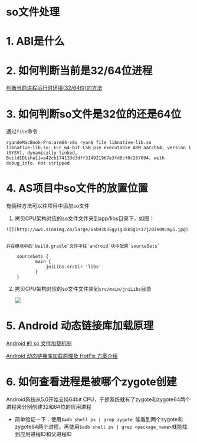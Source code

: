 # so文件处理



# 1. ABI是什么




# 2. 如何判断当前是32/64位进程

[判断当前进程运行时环境(32/64位)的方法](https://www.jianshu.com/p/eb51edb1ab81)




# 3. 如何判断so文件是32位的还是64位

通过`file`命令

	ryandeMacBook-Pro:arm64-v8a ryan$ file libnative-lib.so 
	libnative-lib.so: ELF 64-bit LSB pie executable ARM aarch64, version 1 (SYSV), dynamically linked, BuildID[sha1]=a42cb174133d3dff314921967e3fd8cf0c267694, with debug_info, not stripped

# 4. AS项目中so文件的放置位置

有俩种方法可以往项目中添加so文件

1.   拷贝CPU架构对应的so文件文件夹到app/libs目录下，如图：

	![](http://ww1.sinaimg.cn/large/6ab93b35gy1g3kk5g1s37j20i6091my5.jpg)
	

	并在模块中的`build.gradle`文件中往`android`块中配置`sourceSets`
	
		sourceSets {
	           main {
	               jniLibs.srcDir 'libs'
	           }
	    }

2. 拷贝CPU架构对应的so文件文件夹到`src/main/jniLibs`目录

	![](http://ww1.sinaimg.cn/large/6ab93b35gy1g3kk6zq32yj20hx0c70u0.jpg)



# 5. Android 动态链接库加载原理
[Android 的 so 文件加载机制](https://www.jianshu.com/p/f243117766f1)

[Android 动态链接库加载原理及 HotFix 方案介绍](https://juejin.im/entry/57c8e6b52e958a0068cc0c86)	


# 6. 如何查看进程是被哪个zygote创建

Android系统从5.0开始支持64bit CPU，于是系统就有了zygote和zygote64两个进程来分别创建32和64位的应用进程

- 简单验证一下：使用`$adb shell ps | grep zygote `能看到两个zygote和zygote64两个进程。再使用`$adb shell ps | grep <package_name>`就能找到应用进程ID和父进程ID

